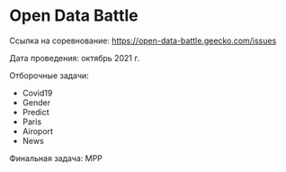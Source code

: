 # Open Data Battle

Ссылка на соревнование: https://open-data-battle.geecko.com/issues

Дата проведения: октябрь 2021 г.

Отборочные задачи:
+ Covid19
+ Gender
+ Predict
+ Paris
+ Airoport
+ News

Финальная задача: MPP
